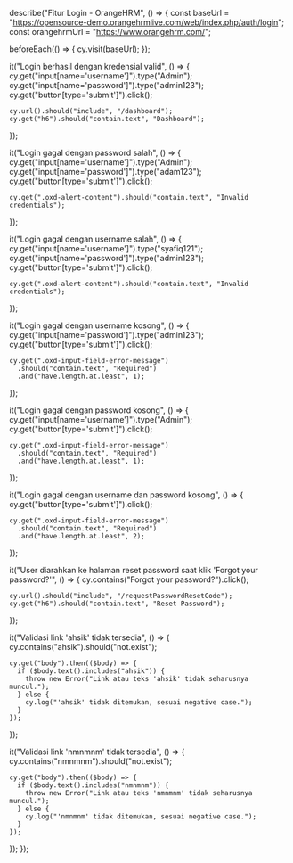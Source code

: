 describe("Fitur Login - OrangeHRM", () => {
  const baseUrl =
    "https://opensource-demo.orangehrmlive.com/web/index.php/auth/login";
  const orangehrmUrl = "https://www.orangehrm.com/";

  beforeEach(() => {
    cy.visit(baseUrl);
  });

  it("Login berhasil dengan kredensial valid", () => {
    cy.get("input[name='username']").type("Admin");
    cy.get("input[name='password']").type("admin123");
    cy.get("button[type='submit']").click();

    cy.url().should("include", "/dashboard");
    cy.get("h6").should("contain.text", "Dashboard");
  });

  it("Login gagal dengan password salah", () => {
    cy.get("input[name='username']").type("Admin");
    cy.get("input[name='password']").type("adam123");
    cy.get("button[type='submit']").click();

    cy.get(".oxd-alert-content").should("contain.text", "Invalid credentials");
  });

  it("Login gagal dengan username salah", () => {
    cy.get("input[name='username']").type("syafiq121");
    cy.get("input[name='password']").type("admin123");
    cy.get("button[type='submit']").click();

    cy.get(".oxd-alert-content").should("contain.text", "Invalid credentials");
  });

  it("Login gagal dengan username kosong", () => {
    cy.get("input[name='password']").type("admin123");
    cy.get("button[type='submit']").click();

    cy.get(".oxd-input-field-error-message")
      .should("contain.text", "Required")
      .and("have.length.at.least", 1);
  });

  it("Login gagal dengan password kosong", () => {
    cy.get("input[name='username']").type("Admin");
    cy.get("button[type='submit']").click();

    cy.get(".oxd-input-field-error-message")
      .should("contain.text", "Required")
      .and("have.length.at.least", 1);
  });

  it("Login gagal dengan username dan password kosong", () => {
    cy.get("button[type='submit']").click();

    cy.get(".oxd-input-field-error-message")
      .should("contain.text", "Required")
      .and("have.length.at.least", 2);
  });

  it("User diarahkan ke halaman reset password saat klik 'Forgot your password?'", () => {
    cy.contains("Forgot your password?").click();

    cy.url().should("include", "/requestPasswordResetCode");
    cy.get("h6").should("contain.text", "Reset Password");
  });

  it("Validasi link 'ahsik' tidak tersedia", () => {
    cy.contains("ahsik").should("not.exist");

    cy.get("body").then(($body) => {
      if ($body.text().includes("ahsik")) {
        throw new Error("Link atau teks 'ahsik' tidak seharusnya muncul.");
      } else {
        cy.log("'ahsik' tidak ditemukan, sesuai negative case.");
      }
    });
  });

  it("Validasi link 'nmnmnm' tidak tersedia", () => {
    cy.contains("nmnmnm").should("not.exist");

    cy.get("body").then(($body) => {
      if ($body.text().includes("nmnmnm")) {
        throw new Error("Link atau teks 'nmnmnm' tidak seharusnya muncul.");
      } else {
        cy.log("'nmnmnm' tidak ditemukan, sesuai negative case.");
      }
    });
  });
});
